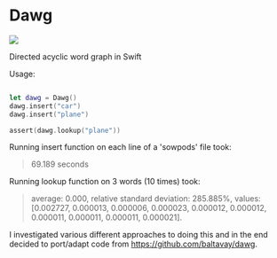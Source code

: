 # Dawg

![](https://reposs.herokuapp.com/?path=ChrisAU/Dawg)

Directed acyclic word graph in Swift

Usage:
```swift

let dawg = Dawg()
dawg.insert("car")
dawg.insert("plane")

assert(dawg.lookup("plane"))

```

Running insert function on each line of a 'sowpods' file took:
> 69.189 seconds

Running lookup function on 3 words (10 times) took: 
> average: 0.000, relative standard deviation: 285.885%, values: [0.002727, 0.000013, 0.000006, 0.000023, 0.000012, 0.000012, 0.000011, 0.000011, 0.000011, 0.000021].

I investigated various different approaches to doing this and in the end decided to port/adapt code from https://github.com/baltavay/dawg.
